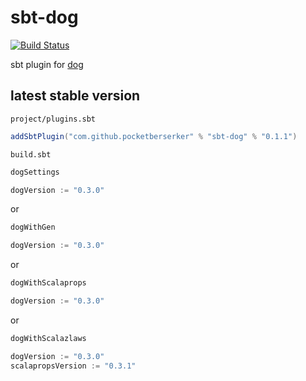 # sbt-dog

[![Build Status](https://travis-ci.org/scala-kennel/sbt-dog.svg?branch=master)](https://travis-ci.org/scala-kennel/sbt-dog)

sbt plugin for [dog](https://github.com/scala-kennel/dog)

## latest stable version

`project/plugins.sbt`

```scala
addSbtPlugin("com.github.pocketberserker" % "sbt-dog" % "0.1.1")
```

`build.sbt`

```scala
dogSettings

dogVersion := "0.3.0"
```

or

```scala
dogWithGen

dogVersion := "0.3.0"
```

or

```scala
dogWithScalaprops

dogVersion := "0.3.0"
```

or

```scala
dogWithScalazlaws

dogVersion := "0.3.0"
scalapropsVersion := "0.3.1"
```

